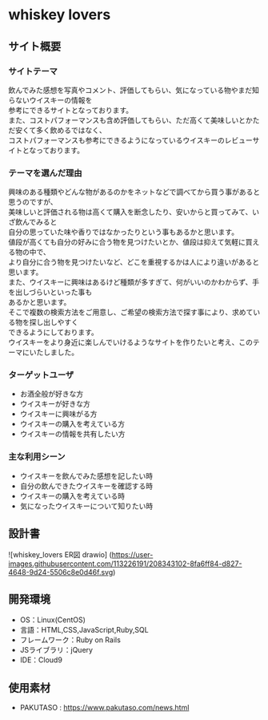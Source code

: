 # whiskey lovers

## サイト概要

### サイトテーマ
飲んでみた感想を写真やコメント、評価してもらい、気になっている物やまだ知らないウイスキーの情報を<br>
参考にできるサイトとなっております。<br>
また、コストパフォーマンスも含め評価してもらい、ただ高くて美味しいとかただ安くて多く飲めるではなく、<br>
コストパフォーマンスも参考にできるようになっているウイスキーのレビューサイトとなっております。

### テーマを選んだ理由
興味のある種類やどんな物があるのかをネットなどで調べてから買う事があると思うのですが、<br>
美味しいと評価される物は高くて購入を断念したり、安いからと買ってみて、いざ飲んでみると<br>
自分の思っていた味や香りではなかったりという事もあるかと思います。<br>
値段が高くても自分の好みに合う物を見つけたいとか、値段は抑えて気軽に買える物の中で、<br>
より自分に合う物を見つけたいなど、どこを重視するかは人により違いがあると思います。<br>
また、ウイスキーに興味はあるけど種類が多すぎて、何がいいのかわからず、手を出しづらいといった事も<br>
あるかと思います。<br>
そこで複数の検索方法をご用意し、ご希望の検索方法で探す事により、求めている物を探し出しやすく<br>
できるようにしております。<br>
ウイスキーをより身近に楽しんでいけるようなサイトを作りたいと考え、このテーマにいたしました。

### ターゲットユーザ
- お酒全般が好きな方
- ウイスキーが好きな方
- ウイスキーに興味がる方
- ウイスキーの購入を考えている方
- ウイスキーの情報を共有したい方

### 主な利用シーン
- ウイスキーを飲んでみた感想を記したい時
- 自分の飲んできたウイスキーを確認する時
- ウイスキーの購入を考えている時
- 気になったウイスキーについて知りたい時

## 設計書
![whiskey_lovers  ER図 drawio]
(https://user-images.githubusercontent.com/113226191/208343102-8fa6ff84-d827-4648-9d24-5506c8e0d46f.svg)

## 開発環境
- OS：Linux(CentOS)
- 言語：HTML,CSS,JavaScript,Ruby,SQL
- フレームワーク：Ruby on Rails
- JSライブラリ：jQuery
- IDE：Cloud9

## 使用素材
- PAKUTASO : https://www.pakutaso.com/news.html
